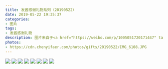 ```yaml
---
title: 发酱感谢礼物系列（20190522）
date: 2019-05-22 19:35:37
categories:
- 图片
tags:
- 发酱感谢礼物
description: 图片来自于<a href="https://weibo.com/p/1005051720171447" target="_blank">quanmmmmm</a><br/>“谢谢一朵花制作的杂志～我当然记得你呀，你还寄给我好多好多张明信片，每张后面都写满了字，下回给你们看，这次放不下啦～”
photos: 
- https://cdn.chenyifaer.com/photos/gifts/20190522/IMG_6108.JPG
---
```


![](https://cdn.chenyifaer.com/photos/gifts/20190522/IMG_6109.JPG)
![](https://cdn.chenyifaer.com/photos/gifts/20190522/IMG_6110.JPG)
![](https://cdn.chenyifaer.com/photos/gifts/20190522/IMG_6111.JPG)
![](https://cdn.chenyifaer.com/photos/gifts/20190522/IMG_6112.JPG)
![](https://cdn.chenyifaer.com/photos/gifts/20190522/IMG_6113.JPG)
![](https://cdn.chenyifaer.com/photos/gifts/20190522/IMG_6114.JPG)
![](https://cdn.chenyifaer.com/photos/gifts/20190522/IMG_6115.JPG)
![](https://cdn.chenyifaer.com/photos/gifts/20190522/IMG_6116.JPG)
